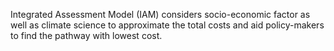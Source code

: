 Integrated Assessment Model (IAM) considers socio-economic factor as well as climate science to approximate the total costs and aid policy-makers to find the pathway with lowest cost.